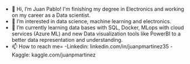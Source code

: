 - 👋 Hi, I’m Juan Pablo! I'm finishing my degree in Electronics and working on my career as a Data scientist.
- 👀 I’m interested in data science, machine learning and electronics.
- 🌱 I’m currently learning data bases with SQL, Docker, MLops with cloud services (Azure ML) and new Data visualization tools like PowerBI to a better data representation and understanding.
- 📫 How to reach me=
    -Linkedin: linkedin.com/in/juanpmartinez35
    -Kaggle: kaggle.com/juanpmartinez
